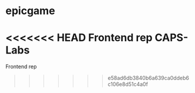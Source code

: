 # epicgame
<<<<<<< HEAD
Frontend rep
CAPS-Labs
=======
Frontend rep 
>>>>>>> e58ad6db3840b6a639ca0ddeb6c106e8d51c4a0f
